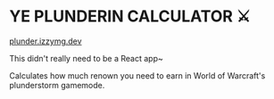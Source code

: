 # YE PLUNDERIN CALCULATOR ⚔️

[plunder.izzymg.dev](https://plunder.izzymg.dev)

This didn't really need to be a React app~

Calculates how much renown you need to earn in World of Warcraft's plunderstorm gamemode.